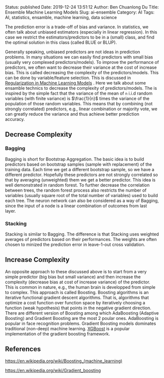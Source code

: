 Status: published
Date: 2019-12-24 13:51:12
Author: Ben Chuanlong Du
Title: Ensemble Machine Learning Models
Slug: ai-ensemble
Category: AI
Tags: AI, statistics, ensamble, machine learning, data science


The prediction error is a trade-off of bias and variance. 
In statistics, 
we often talk about unbiased estimators (especially in linear regression). 
In this case we restrict the estimators/predictors to be in a (small) class,
and find the optimal solution in this class (called BLUE or BLUP).

Generally speaking, unbiased predictors are not ideas in prediction problems.
In many situations we can easily find predictors with small bias (usually very complexed predictors/models). 
To improve the performance of predictors, 
we often want to decrease their variance at the cost of increase bias. 
This is called decreasing the complexity of the predictors/models.
This can be done by variable/feature selection. 
This is discussed in 
[Regularization in Machine Learning Models](http://www.legendu.net/misc/blog/regularization-in-machine-learning-models/)
.
Here we talk about some ensamble technics to decrease the complexity of predictors/models.
The is inspired by the simple fact that the variance of the mean of `n` i.i.d random variables (with finite variance)
is $\frac{1}{n}$ times the variance of the population of those random variables.
This means that by combining (not strongly correlated) predictors,
e.g., linear combination or majority vote, 
we can greatly reduce the variance and thus achieve better prediction accuracy.

## Decrease Complexity

### Bagging

Bagging is short for Bootstrap Aggregation.
The basic idea is to build predictors based on bootstrap samples (sample with replacement) of the training data. 
Each time we get a different bootstrap sample,
so we have a different predictor.
Hopefully these predictors are not strongly correlated 
so that by averaging (unweighted) them we get a better predictor.
This idea is well demonstrated in random forest. 
To further decrease the correlation between trees, 
the random forest process also restricts the number of variables 
(usually square root of the total number of variables) used to build each tree.
The neuron network can also be considered as a way of Bagging,
since the input of a node is a linear combination of outcomes from last layer.


### Stacking

Stacking is similar to Bagging. 
The difference is that Stacking uses weighted averages of predictors based on their performances. 
The weights are often chosen to minized the prediction error in leave-1-out cross validation. 


## Increase Complexity

An opposite approach to these discussed above is to start from a very simple predictor (big bias but small variance)
and then increase the complexity (decrease bias at cost of increase variance) of the predictor.
This is common in nature, e.g., the human brain is developped from simple to complex. 
This approach is called Boosting.
Boosting algorithms is an iterative functional gradient descent algorithms. 
That is, algorithms that optimize a cost function 
over function space by iteratively choosing a function (weak hypothesis) 
that points in the negative gradient direction. 
There are different version of Boosting 
among which AdaBoosting (Adaptive Boosting) and Gradient Boosting are the most 2 poular ones. 
AdaBoosting is popular in face recognition problems.
Gradient Boosting models dominates traditional (non-deep) machine learning.
[XGBoost](https://github.com/dmlc/xgboost)
is a popular implementation of the gradient boosting framework.


## References

https://en.wikipedia.org/wiki/Boosting_(machine_learning)

https://en.wikipedia.org/wiki/Gradient_boosting
